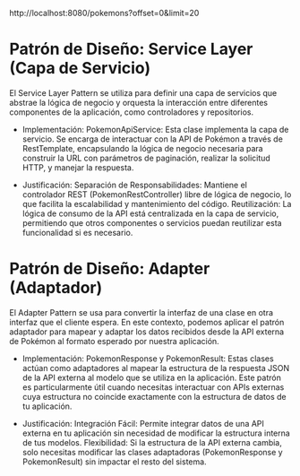 http://localhost:8080/pokemons?offset=0&limit=20

# Patrón de Diseño: Service Layer (Capa de Servicio)
El Service Layer Pattern se utiliza para definir una capa de servicios que abstrae la lógica de negocio y orquesta la interacción entre diferentes componentes de la aplicación, como controladores y repositorios.

* Implementación:
PokemonApiService: Esta clase implementa la capa de servicio. Se encarga de interactuar con la API de Pokémon a través de RestTemplate, encapsulando la lógica de negocio necesaria para construir la URL con parámetros de paginación, realizar la solicitud HTTP, y manejar la respuesta.

* Justificación:
Separación de Responsabilidades: Mantiene el controlador REST (PokemonRestController) libre de lógica de negocio, lo que facilita la escalabilidad y mantenimiento del código.
Reutilización: La lógica de consumo de la API está centralizada en la capa de servicio, permitiendo que otros componentes o servicios puedan reutilizar esta funcionalidad si es necesario.

# Patrón de Diseño: Adapter (Adaptador)
El Adapter Pattern se usa para convertir la interfaz de una clase en otra interfaz que el cliente espera. En este contexto, podemos aplicar el patrón adaptador para mapear y adaptar los datos recibidos desde la API externa de Pokémon al formato esperado por nuestra aplicación.

* Implementación:
PokemonResponse y PokemonResult: Estas clases actúan como adaptadores al mapear la estructura de la respuesta JSON de la API externa al modelo que se utiliza en la aplicación. Este patrón es particularmente útil cuando necesitas interactuar con APIs externas cuya estructura no coincide exactamente con la estructura de datos de tu aplicación.

* Justificación:
Integración Fácil: Permite integrar datos de una API externa en tu aplicación sin necesidad de modificar la estructura interna de tus modelos.
Flexibilidad: Si la estructura de la API externa cambia, solo necesitas modificar las clases adaptadoras (PokemonResponse y PokemonResult) sin impactar el resto del sistema.
